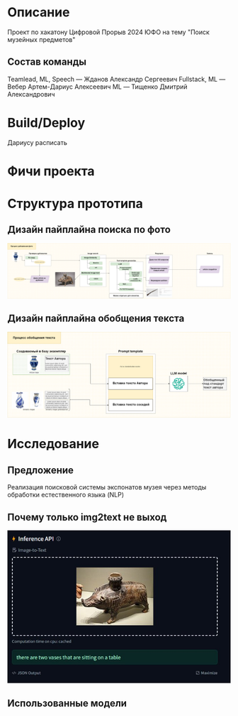 # Описание
Проект по хакатону Цифровой Прорыв 2024 ЮФО на тему "Поиск музейных предметов"

## Состав команды
Teamlead, ML, Speech — Жданов Александр Сергеевич
Fullstack, ML — Вебер Артем-Дариус Алексеевич
ML — Тищенко Дмитрий Александрович

# Build/Deploy
Дариусу расписать


# Фичи проекта

# Структура прототипа
## Дизайн пайплайна поиска по фото
![design photo search pipeline](docs/assets/hack-cp-2024-apri-search-pipeline.drawio.png)

## Дизайн пайплайна обобщения текста
![design image text generalization](docs/assets/hack-cp-2024-april-generalize.drawio.png)


# Исследование
## Предложение
Реализация поисковой системы экспонатов музея через методы обработки естественного языка (NLP)

## Почему только img2text не выход
![etrusk kaban meme](docs/assets/etrusk_kaban.png)

## Использованные модели
